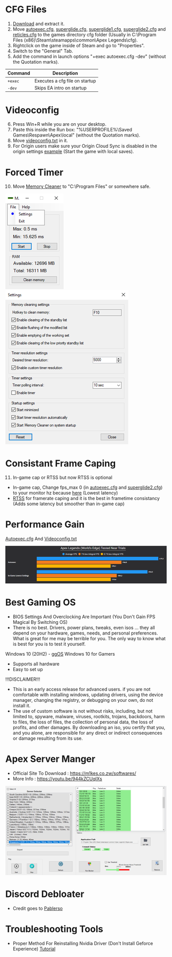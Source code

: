 # CFG Files 
1. [Download](https://github.com/Natram1zh/Apex-Autoexec-And-Tweaks-/archive/refs/heads/main.zip) and extract it.
2. Move [autoexec.cfg](https://github.com/Natram1zh/Apex-Autoexec-And-Tweaks-/blob/main/autoexec.cfg), [superglide.cfg](https://github.com/Natram1zh/Apex-Autoexec-And-Tweaks-/blob/main/superglide.cfg), [superglide1.cfg](https://github.com/Natram1zh/Apex-Autoexec-And-Tweaks-/blob/main/superglide1.cfg), [superglide2.cfg](https://github.com/Natram1zh/Apex-Autoexec-And-Tweaks-/blob/main/superglide2.cfg) and [reticles.cfg](https://github.com/Natram1zh/Apex-Autoexec-And-Tweaks-/blob/main/reticles.cfg) to the games directory cfg folder (Usually in C:\Program Files (x86)\Steam\steamapps\common\Apex Legends\cfg).
3. Rightclick on the game inside of Steam and go to "Properties".
4. Switch to the "General" Tab.
5. Add the command in launch options "+exec autoexec.cfg -dev" (without the Quotation marks).

| Command | Description |
| --- | --- |
| `+exec` | Executes a cfg file on startup |
| `-dev` | Skips EA intro on startup |

# Videoconfig
6. Press Win+R while you are on your desktop.
7. Paste this inside the Run box: "%USERPROFILE%\Saved Games\Respawn\Apex\local" (without the Quotation marks).
8. Move [videoconfig.txt](https://github.com/Natram1zh/Apex-Autoexec-And-Tweaks-/blob/main/videoconfig.txt) in it.
9. For Origin users make sure your Origin Cloud Sync is disabled in the origin settings [example](https://user-images.githubusercontent.com/83518657/144322691-c250563c-93af-4163-a93f-09936fc234a7.png) (Start the game with local saves).

# Forced Timer 
10. Move [Memory Cleaner](https://github.com/Natram1zh/Apex-Autoexec-And-Tweaks-/tree/main/Memory%20Cleaner) to "C:\Program Files" or somewhere safe. 
<p float="left">
  <img src="_Images/Timer%20Settings_1.PNG" width="182" />
  <img src="_Images/Timer%20Settings_2.PNG" width="384" /> 
</p>

# Consistant Frame Caping
11. In-game cap or RTSS but now RTSS is optional  
- In-game cap, Change fps_max 0 (in [autoexec.cfg](https://github.com/Natram1zh/Apex-Autoexec-And-Tweaks-/blob/main/autoexec.cfg) and [superglide2.cfg](https://github.com/Natram1zh/Apex-Autoexec-And-Tweaks-/blob/main/superglide2.cfg)) to your monitor hz because [here](https://youtu.be/_73gFgNrYVQ) (Lowest latency)
- [RTSS](https://www.guru3d.com/files-details/rtss-rivatuner-statistics-server-download.html) for framerate caping and it is the best in frametime consistancy (Adds some latency but smoother than in-game cap)

# Performance Gain
[Autoexec.cfg](https://github.com/Natram1zh/Apex-Autoexec-And-Tweaks-/blob/main/autoexec.cfg) And [Videoconfig.txt](https://github.com/Natram1zh/Apex-Autoexec-And-Tweaks-/blob/main/videoconfig.txt)
<p float="center">
  <img src="_Images/Autoexec%20Vs%20In-Game%20Lowest%20Settings.PNG" />
 </p>
 
# Best Gaming OS 
- BIOS Settings And Overclocking Are Important (You Don't Gain FPS Magical By Switching OS)
- There is no best. Drivers, power plans, tweaks, even isos ... they all depend on your hardware, games, needs, and personal preferences. What is great for me may be terrible for you. The only way to know what is best for you is to test it yourself.

Windows 10 (20H2) -
[ggOS](https://discord.gg/A5BHSQV)  Windows 10 for Gamers 
- Supports all hardware
- Easy to set up 

!!!DISCLAIMER!!!

- This is an early access release for advanced users. if you are not comfortable with installing windows, updating drivers, using the device manager, changing the registry, or debugging on your own, do not install it.
- The use of custom software is not without risks, including, but not limited to, spyware, malware, viruses, rootkits, trojans, backdoors, harm to files, the loss of files, the collection of personal data, the loss of profits, and other damages. By downloading an iso, you certify that you, and you alone, are responsible for any direct or indirect consequences or damage resulting from its use.
# Apex Server Manger 
- Official Site To Download : https://m1kes.co.zw/softwares/
- More Info : https://youtu.be/944kZCUqIXs
<p float="center">
  <img src="_Images/Apex%20Server%20Manger.PNG" />
 </p>
 
# Discord Debloater
- Credit goes to [Pablerso](https://github.com/Pablerso/Discord-Debloater)

# Troubleshooting Tools
- Proper Method For Reinstalling Nvidia Driver (Don't Install Geforce Experience) [Tutorial](https://youtu.be/LR1XkjtylCM)

